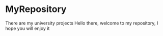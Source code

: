 # MyRepository
There are my university projects
Hello there, welcome to my repository, I hope you will enjoy it
